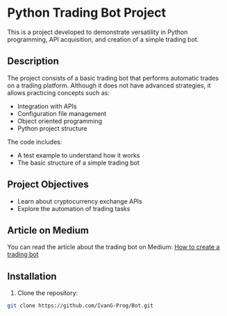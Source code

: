 # Python Trading Bot Project

This is a project developed to demonstrate versatility in Python programming, API acquisition, and creation of a simple trading bot.

## Description
The project consists of a basic trading bot that performs automatic trades on a trading platform. Although it does not have advanced strategies, it allows practicing concepts such as:
- Integration with APIs
- Configuration file management
- Object oriented programming
- Python project structure

The code includes:
- A test example to understand how it works
- The basic structure of a simple trading bot

## Project Objectives
- Learn about cryptocurrency exchange APIs
- Explore the automation of trading tasks

## Article on Medium
You can read the article about the trading bot on Medium:
[How to create a trading bot](https://medium.com/@ivanjesusgarcia1/how-to-create-an-automated-trading-bot-5b61d75ab6ac)

## Installation
1. Clone the repository:
````bash
git clone https://github.com/IvanG-Prog/Bot.git




